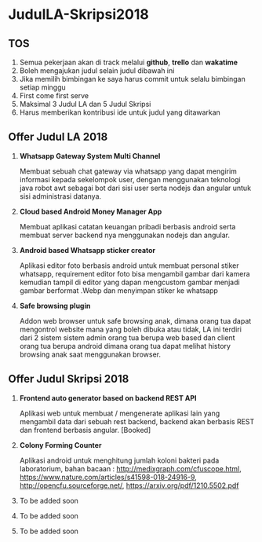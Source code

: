 # JudulLA-Skripsi2018

## TOS

1. Semua pekerjaan akan di track melalui **github**, **trello** dan **wakatime**
2. Boleh mengajukan judul selain judul dibawah ini
3. Jika memilih bimbingan ke saya harus commit untuk selalu bimbingan setiap minggu
4. First come first serve
5. Maksimal 3 Judul LA dan 5 Judul Skripsi
6. Harus memberikan kontribusi ide untuk judul yang ditawarkan

## Offer Judul LA 2018

1. **Whatsapp Gateway System Multi Channel**

   Membuat sebuah chat gateway via whatsapp yang dapat mengirim informasi kepada sekelompok user, dengan menggunakan teknologi java robot awt sebagai bot dari sisi user serta nodejs dan angular untuk sisi administrasi datanya.

2. **Cloud based Android Money Manager App**

   Membuat aplikasi catatan keuangan pribadi berbasis android serta membuat server backend nya menggunakan nodejs dan angular.

3. **Android based Whatsapp sticker creator**

   Aplikasi editor foto berbasis android untuk membuat personal stiker whatsapp, requirement editor foto bisa mengambil gambar dari kamera kemudian tampil di editor yang dapan mengcustom gambar menjadi gambar berformat .Webp dan menyimpan stiker ke whatsapp

4. **Safe browsing plugin**

   Addon web browser untuk safe browsing anak, dimana orang tua dapat mengontrol website mana yang boleh dibuka atau tidak, LA ini terdiri dari 2 sistem sistem admin orang tua berupa web based dan client orang tua berupa android dimana orang tua dapat melihat history browsing anak saat menggunakan browser.

## Offer Judul Skripsi 2018

1. **Frontend auto generator based on backend REST API**

   Aplikasi web untuk membuat / mengenerate aplikasi lain yang mengambil data dari sebuah rest backend, backend akan berbasis REST dan frontend berbasis angular. [Booked]

2. **Colony Forming Counter**

   Aplikasi android untuk menghitung jumlah koloni bakteri pada laboratorium, bahan bacaan :
   http://medixgraph.com/cfuscope.html, https://www.nature.com/articles/s41598-018-24916-9, http://opencfu.sourceforge.net/, https://arxiv.org/pdf/1210.5502.pdf

3. To be added soon
4. To be added soon
5. To be added soon
